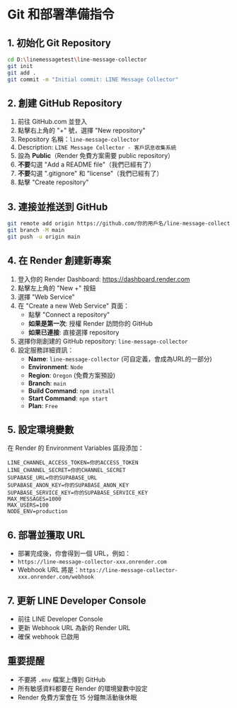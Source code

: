 # Git 和部署準備指令

## 1. 初始化 Git Repository
```bash
cd D:\linemessagetest\line-message-collector
git init
git add .
git commit -m "Initial commit: LINE Message Collector"
```

## 2. 創建 GitHub Repository
1. 前往 GitHub.com 並登入
2. 點擊右上角的 "+" 號，選擇 "New repository"
3. Repository 名稱：`line-message-collector`
4. Description: `LINE Message Collector - 客戶訊息收集系統`
5. 設為 **Public**（Render 免費方案需要 public repository）
6. **不要**勾選 "Add a README file"（我們已經有了）
7. **不要**勾選 ".gitignore" 和 "license"（我們已經有了）
8. 點擊 "Create repository"

## 3. 連接並推送到 GitHub
```bash
git remote add origin https://github.com/你的用戶名/line-message-collector.git
git branch -M main
git push -u origin main
```

## 4. 在 Render 創建新專案
1. 登入你的 Render Dashboard: https://dashboard.render.com
2. 點擊左上角的 "New +" 按鈕
3. 選擇 "Web Service"
4. 在 "Create a new Web Service" 頁面：
   - 點擊 "Connect a repository"
   - **如果是第一次**: 授權 Render 訪問你的 GitHub
   - **如果已連接**: 直接選擇 repository
5. 選擇你剛創建的 GitHub repository: `line-message-collector`
6. 設定服務詳細資訊：
   - **Name**: `line-message-collector` (可自定義，會成為URL的一部分)
   - **Environment**: `Node`
   - **Region**: `Oregon` (免費方案預設)
   - **Branch**: `main`
   - **Build Command**: `npm install`
   - **Start Command**: `npm start`
   - **Plan**: `Free`

## 5. 設定環境變數
在 Render 的 Environment Variables 區段添加：

```
LINE_CHANNEL_ACCESS_TOKEN=你的ACCESS_TOKEN
LINE_CHANNEL_SECRET=你的CHANNEL_SECRET
SUPABASE_URL=你的SUPABASE_URL
SUPABASE_ANON_KEY=你的SUPABASE_ANON_KEY
SUPABASE_SERVICE_KEY=你的SUPABASE_SERVICE_KEY
MAX_MESSAGES=1000
MAX_USERS=100
NODE_ENV=production
```

## 6. 部署並獲取 URL
- 部署完成後，你會得到一個 URL，例如：
- `https://line-message-collector-xxx.onrender.com`
- Webhook URL 將是：`https://line-message-collector-xxx.onrender.com/webhook`

## 7. 更新 LINE Developer Console
- 前往 LINE Developer Console
- 更新 Webhook URL 為新的 Render URL
- 確保 webhook 已啟用

## 重要提醒
- 不要將 `.env` 檔案上傳到 GitHub
- 所有敏感資料都要在 Render 的環境變數中設定
- Render 免費方案會在 15 分鐘無活動後休眠